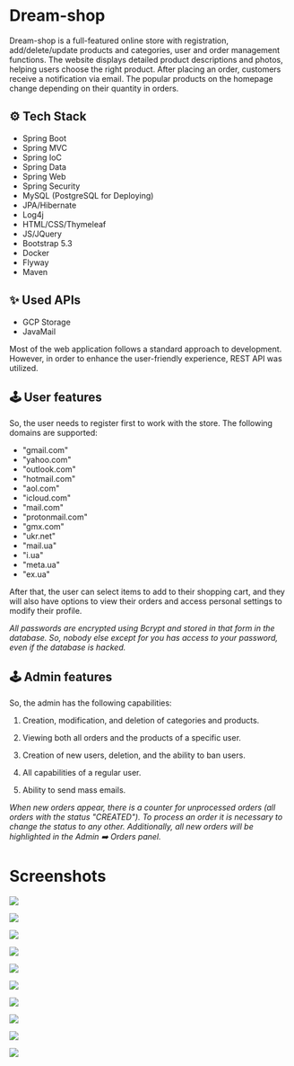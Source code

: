 # Dream-shop

<a src="https://dreamshopu.herokuapp.com">Dream-shop</a> is a full-featured online store with registration, add/delete/update products and categories, user and order management functions. The website displays detailed product descriptions and photos, helping users choose the right product. After placing an order, customers receive a notification via email. The popular products on the homepage change depending on their quantity in orders. 

## :gear: Tech Stack

+ Spring Boot
+ Spring MVC
+ Spring IoC
+ Spring Data
+ Spring Web
+ Spring Security
+ MySQL (PostgreSQL for Deploying)
+ JPA/Hibernate
+ Log4j
+ HTML/CSS/Thymeleaf
+ JS/JQuery
+ Bootstrap 5.3
+ Docker
+ Flyway
+ Maven

## :sparkles: Used APIs

+ GCP Storage  
+ JavaMail

Most of the web application follows a standard approach to development. However, in order to enhance the user-friendly experience, REST API was utilized.

## :joystick: User features

So, the user needs to register first to work with the store. The following domains are supported: 
+ "gmail.com" 
+ "yahoo.com" 
+ "outlook.com" 
+ "hotmail.com" 
+ "aol.com" 
+ "icloud.com" 
+ "mail.com" 
+ "protonmail.com" 
+ "gmx.com" 
+ "ukr.net" 
+ "mail.ua" 
+ "i.ua" 
+ "meta.ua" 
+ "ex.ua"

After that, the user can select items to add to their shopping cart, and they will also have options to view their orders and access personal settings to modify their profile.

<i>All passwords are encrypted using Bcrypt and stored in that form in the database. So, nobody else except for you has access to your password, even if the database is hacked.</i>

## :joystick: Admin features
So, the admin has the following capabilities:

1. Creation, modification, and deletion of categories and products.

2. Viewing both all orders and the products of a specific user.

3. Creation of new users, deletion, and the ability to ban users.

4. All capabilities of a regular user.

5. Ability to send mass emails.

<i>When new orders appear, there is a counter for unprocessed orders (all orders with the status "CREATED"). To process an order it is necessary to change the status to any other. Additionally, all new orders will be highlighted in the Admin :arrow_right: Orders panel.</i>

# Screenshots

![](https://raw.githubusercontent.com/Etkel/Pictures/main/2.PNG)

![](https://raw.githubusercontent.com/Etkel/Pictures/main/1.PNG)

![](https://raw.githubusercontent.com/Etkel/Pictures/main/%D0%A1%D0%BD%D0%B8%D0%BC%D0%BE%D0%BA-9.PNG)

![](https://raw.githubusercontent.com/Etkel/Pictures/main/%D0%A1%D0%BD%D0%B8%D0%BC%D0%BE%D0%BA12.PNG)

![](https://raw.githubusercontent.com/Etkel/Pictures/main/324.PNG)

![](https://raw.githubusercontent.com/Etkel/Pictures/main/2134.PNG)

![](https://raw.githubusercontent.com/Etkel/Pictures/main/6.PNG)

![](https://raw.githubusercontent.com/Etkel/Pictures/main/5.PNG)

![](https://raw.githubusercontent.com/Etkel/Pictures/main/%D0%A1%D0%BD%D0%B8%D0%BC%D0%BE%D0%BA-5.PNG)

![](https://raw.githubusercontent.com/Etkel/Pictures/main/%D0%A1%D0%BD%D0%B8%D0%BC%D0%BE%D0%BA-6.PNG)





